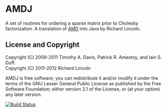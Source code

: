 AMDJ
====

A set of routines for ordering a sparse matrix prior to Cholesky
factorization. A translation of
[AMD](http://www.cise.ufl.edu/research/sparse/amd/) into Java by
Richard Lincoln.

License and Copyright
---------------------

Copyright (C) 2009-2011 Timothy A. Davis, Patrick R. Amestoy,
and Iain S. Duff.  
Copyright (C) 2011-2012 Richard Lincoln

AMDJ is free software; you can redistribute it and/or modify it under
the terms of the GNU Lesser General Public License as published by
the Free Software Foundation; either version 2.1 of the License, or
(at your option) any later version.

[![Build Status](https://secure.travis-ci.org/rwl/AMDJ.png)](http://travis-ci.org/rwl/AMDJ)

